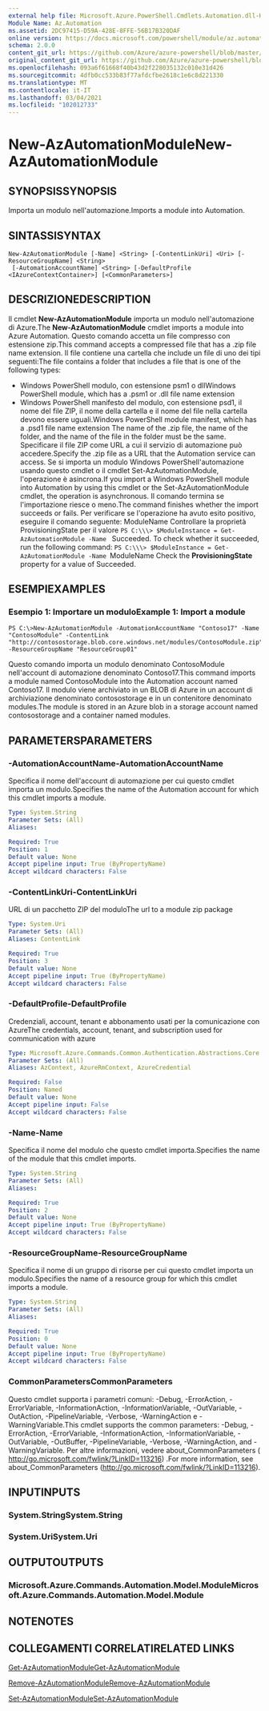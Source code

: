 ```yaml
---
external help file: Microsoft.Azure.PowerShell.Cmdlets.Automation.dll-Help.xml
Module Name: Az.Automation
ms.assetid: 2DC97415-D59A-428E-8FFE-56B17B320DAF
online version: https://docs.microsoft.com/powershell/module/az.automation/new-azautomationmodule
schema: 2.0.0
content_git_url: https://github.com/Azure/azure-powershell/blob/master/src/Automation/Automation/help/New-AzAutomationModule.md
original_content_git_url: https://github.com/Azure/azure-powershell/blob/master/src/Automation/Automation/help/New-AzAutomationModule.md
ms.openlocfilehash: 093a6f61668f40b43d2f228035132c010e31d426
ms.sourcegitcommit: 4dfb0cc533b83f77afdcfbe2618c1e6c8d221330
ms.translationtype: MT
ms.contentlocale: it-IT
ms.lasthandoff: 03/04/2021
ms.locfileid: "102012733"
---
```

# <span data-ttu-id="a92fd-101">New-AzAutomationModule</span><span class="sxs-lookup"><span data-stu-id="a92fd-101">New-AzAutomationModule</span></span>

## <span data-ttu-id="a92fd-102">SYNOPSIS</span><span class="sxs-lookup"><span data-stu-id="a92fd-102">SYNOPSIS</span></span>
<span data-ttu-id="a92fd-103">Importa un modulo nell'automazione.</span><span class="sxs-lookup"><span data-stu-id="a92fd-103">Imports a module into Automation.</span></span>

## <span data-ttu-id="a92fd-104">SINTASSI</span><span class="sxs-lookup"><span data-stu-id="a92fd-104">SYNTAX</span></span>

```
New-AzAutomationModule [-Name] <String> [-ContentLinkUri] <Uri> [-ResourceGroupName] <String>
 [-AutomationAccountName] <String> [-DefaultProfile <IAzureContextContainer>] [<CommonParameters>]
```

## <span data-ttu-id="a92fd-105">DESCRIZIONE</span><span class="sxs-lookup"><span data-stu-id="a92fd-105">DESCRIPTION</span></span>
<span data-ttu-id="a92fd-106">Il cmdlet **New-AzAutomationModule** importa un modulo nell'automazione di Azure.</span><span class="sxs-lookup"><span data-stu-id="a92fd-106">The **New-AzAutomationModule** cmdlet imports a module into Azure Automation.</span></span>
<span data-ttu-id="a92fd-107">Questo comando accetta un file compresso con estensione zip.</span><span class="sxs-lookup"><span data-stu-id="a92fd-107">This command accepts a compressed file that has a .zip file name extension.</span></span>
<span data-ttu-id="a92fd-108">Il file contiene una cartella che include un file di uno dei tipi seguenti:</span><span class="sxs-lookup"><span data-stu-id="a92fd-108">The file contains a folder that includes a file that is one of the following types:</span></span> 
- <span data-ttu-id="a92fd-109">Windows PowerShell modulo, con estensione psm1 o dll</span><span class="sxs-lookup"><span data-stu-id="a92fd-109">Windows PowerShell module, which has a .psm1 or .dll file name extension</span></span> 
- <span data-ttu-id="a92fd-110">Windows PowerShell manifesto del modulo, con estensione psd1, il nome del file ZIP, il nome della cartella e il nome del file nella cartella devono essere uguali.</span><span class="sxs-lookup"><span data-stu-id="a92fd-110">Windows PowerShell module manifest, which has a .psd1 file name extension The name of the .zip file, the name of the folder, and the name of the file in the folder must be the same.</span></span>
<span data-ttu-id="a92fd-111">Specificare il file ZIP come URL a cui il servizio di automazione può accedere.</span><span class="sxs-lookup"><span data-stu-id="a92fd-111">Specify the .zip file as a URL that the Automation service can access.</span></span>
<span data-ttu-id="a92fd-112">Se si importa un modulo Windows PowerShell'automazione usando questo cmdlet o il cmdlet Set-AzAutomationModule, l'operazione è asincrona.</span><span class="sxs-lookup"><span data-stu-id="a92fd-112">If you import a Windows PowerShell module into Automation by using this cmdlet or the Set-AzAutomationModule cmdlet, the operation is asynchronous.</span></span>
<span data-ttu-id="a92fd-113">Il comando termina se l'importazione riesce o meno.</span><span class="sxs-lookup"><span data-stu-id="a92fd-113">The command finishes whether the import succeeds or fails.</span></span>
<span data-ttu-id="a92fd-114">Per verificare se l'operazione ha avuto esito positivo, eseguire il comando seguente: ModuleName Controllare la proprietà ProvisioningState per il valore `PS C:\\\> $ModuleInstance = Get-AzAutomationModule -Name ` Succeeded. </span><span class="sxs-lookup"><span data-stu-id="a92fd-114">To check whether it succeeded, run the following command: `PS C:\\\> $ModuleInstance = Get-AzAutomationModule -Name `ModuleName Check the **ProvisioningState** property for a value of Succeeded.</span></span>

## <span data-ttu-id="a92fd-115">ESEMPI</span><span class="sxs-lookup"><span data-stu-id="a92fd-115">EXAMPLES</span></span>

### <span data-ttu-id="a92fd-116">Esempio 1: Importare un modulo</span><span class="sxs-lookup"><span data-stu-id="a92fd-116">Example 1: Import a module</span></span>
```
PS C:\>New-AzAutomationModule -AutomationAccountName "Contoso17" -Name "ContosoModule" -ContentLink "http://contosostorage.blob.core.windows.net/modules/ContosoModule.zip" -ResourceGroupName "ResourceGroup01"
```

<span data-ttu-id="a92fd-117">Questo comando importa un modulo denominato ContosoModule nell'account di automazione denominato Contoso17.</span><span class="sxs-lookup"><span data-stu-id="a92fd-117">This command imports a module named ContosoModule into the Automation account named Contoso17.</span></span>
<span data-ttu-id="a92fd-118">Il modulo viene archiviato in un BLOB di Azure in un account di archiviazione denominato contosostorage e in un contenitore denominato modules.</span><span class="sxs-lookup"><span data-stu-id="a92fd-118">The module is stored in an Azure blob in a storage account named contosostorage and a container named modules.</span></span>

## <span data-ttu-id="a92fd-119">PARAMETERS</span><span class="sxs-lookup"><span data-stu-id="a92fd-119">PARAMETERS</span></span>

### <span data-ttu-id="a92fd-120">-AutomationAccountName</span><span class="sxs-lookup"><span data-stu-id="a92fd-120">-AutomationAccountName</span></span>
<span data-ttu-id="a92fd-121">Specifica il nome dell'account di automazione per cui questo cmdlet importa un modulo.</span><span class="sxs-lookup"><span data-stu-id="a92fd-121">Specifies the name of the Automation account for which this cmdlet imports a module.</span></span>

```yaml
Type: System.String
Parameter Sets: (All)
Aliases:

Required: True
Position: 1
Default value: None
Accept pipeline input: True (ByPropertyName)
Accept wildcard characters: False
```

### <span data-ttu-id="a92fd-122">-ContentLinkUri</span><span class="sxs-lookup"><span data-stu-id="a92fd-122">-ContentLinkUri</span></span>
<span data-ttu-id="a92fd-123">URL di un pacchetto ZIP del modulo</span><span class="sxs-lookup"><span data-stu-id="a92fd-123">The url to a module zip package</span></span>

```yaml
Type: System.Uri
Parameter Sets: (All)
Aliases: ContentLink

Required: True
Position: 3
Default value: None
Accept pipeline input: True (ByPropertyName)
Accept wildcard characters: False
```

### <span data-ttu-id="a92fd-124">-DefaultProfile</span><span class="sxs-lookup"><span data-stu-id="a92fd-124">-DefaultProfile</span></span>
<span data-ttu-id="a92fd-125">Credenziali, account, tenant e abbonamento usati per la comunicazione con Azure</span><span class="sxs-lookup"><span data-stu-id="a92fd-125">The credentials, account, tenant, and subscription used for communication with azure</span></span>

```yaml
Type: Microsoft.Azure.Commands.Common.Authentication.Abstractions.Core.IAzureContextContainer
Parameter Sets: (All)
Aliases: AzContext, AzureRmContext, AzureCredential

Required: False
Position: Named
Default value: None
Accept pipeline input: False
Accept wildcard characters: False
```

### <span data-ttu-id="a92fd-126">-Name</span><span class="sxs-lookup"><span data-stu-id="a92fd-126">-Name</span></span>
<span data-ttu-id="a92fd-127">Specifica il nome del modulo che questo cmdlet importa.</span><span class="sxs-lookup"><span data-stu-id="a92fd-127">Specifies the name of the module that this cmdlet imports.</span></span>

```yaml
Type: System.String
Parameter Sets: (All)
Aliases:

Required: True
Position: 2
Default value: None
Accept pipeline input: True (ByPropertyName)
Accept wildcard characters: False
```

### <span data-ttu-id="a92fd-128">-ResourceGroupName</span><span class="sxs-lookup"><span data-stu-id="a92fd-128">-ResourceGroupName</span></span>
<span data-ttu-id="a92fd-129">Specifica il nome di un gruppo di risorse per cui questo cmdlet importa un modulo.</span><span class="sxs-lookup"><span data-stu-id="a92fd-129">Specifies the name of a resource group for which this cmdlet imports a module.</span></span>

```yaml
Type: System.String
Parameter Sets: (All)
Aliases:

Required: True
Position: 0
Default value: None
Accept pipeline input: True (ByPropertyName)
Accept wildcard characters: False
```

### <span data-ttu-id="a92fd-130">CommonParameters</span><span class="sxs-lookup"><span data-stu-id="a92fd-130">CommonParameters</span></span>
<span data-ttu-id="a92fd-131">Questo cmdlet supporta i parametri comuni: -Debug, -ErrorAction, -ErrorVariable, -InformationAction, -InformationVariable, -OutVariable, -OutAction, -PipelineVariable, -Verbose, -WarningAction e -WarningVariable.</span><span class="sxs-lookup"><span data-stu-id="a92fd-131">This cmdlet supports the common parameters: -Debug, -ErrorAction, -ErrorVariable, -InformationAction, -InformationVariable, -OutVariable, -OutBuffer, -PipelineVariable, -Verbose, -WarningAction, and -WarningVariable.</span></span> <span data-ttu-id="a92fd-132">Per altre informazioni, vedere about_CommonParameters ( http://go.microsoft.com/fwlink/?LinkID=113216) .</span><span class="sxs-lookup"><span data-stu-id="a92fd-132">For more information, see about_CommonParameters (http://go.microsoft.com/fwlink/?LinkID=113216).</span></span>

## <span data-ttu-id="a92fd-133">INPUT</span><span class="sxs-lookup"><span data-stu-id="a92fd-133">INPUTS</span></span>

### <span data-ttu-id="a92fd-134">System.String</span><span class="sxs-lookup"><span data-stu-id="a92fd-134">System.String</span></span>

### <span data-ttu-id="a92fd-135">System.Uri</span><span class="sxs-lookup"><span data-stu-id="a92fd-135">System.Uri</span></span>

## <span data-ttu-id="a92fd-136">OUTPUT</span><span class="sxs-lookup"><span data-stu-id="a92fd-136">OUTPUTS</span></span>

### <span data-ttu-id="a92fd-137">Microsoft.Azure.Commands.Automation.Model.Module</span><span class="sxs-lookup"><span data-stu-id="a92fd-137">Microsoft.Azure.Commands.Automation.Model.Module</span></span>

## <span data-ttu-id="a92fd-138">NOTE</span><span class="sxs-lookup"><span data-stu-id="a92fd-138">NOTES</span></span>

## <span data-ttu-id="a92fd-139">COLLEGAMENTI CORRELATI</span><span class="sxs-lookup"><span data-stu-id="a92fd-139">RELATED LINKS</span></span>

[<span data-ttu-id="a92fd-140">Get-AzAutomationModule</span><span class="sxs-lookup"><span data-stu-id="a92fd-140">Get-AzAutomationModule</span></span>](./Get-AzAutomationModule.md)

[<span data-ttu-id="a92fd-141">Remove-AzAutomationModule</span><span class="sxs-lookup"><span data-stu-id="a92fd-141">Remove-AzAutomationModule</span></span>](./Remove-AzAutomationModule.md)

[<span data-ttu-id="a92fd-142">Set-AzAutomationModule</span><span class="sxs-lookup"><span data-stu-id="a92fd-142">Set-AzAutomationModule</span></span>](./Set-AzAutomationModule.md)


